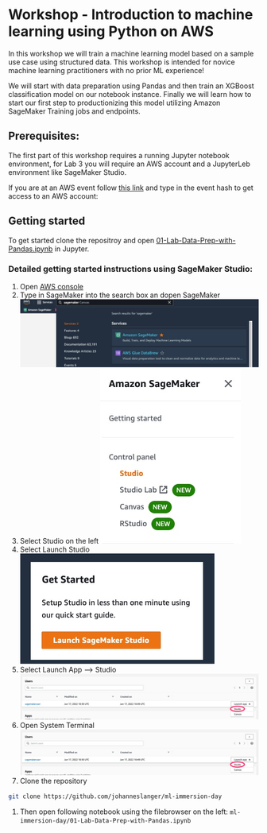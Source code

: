 # Workshop - Introduction to machine learning using Python on AWS

In this workshop we will train a machine learning model based on a sample use case using structured data. This workshop is intended for novice machine learning practitioners with no prior ML experience!

We will start with data preparation using Pandas and then train an XGBoost classification model on our notebook instance. Finally we will learn how to start our first step to productionizing this model utilizing Amazon SageMaker Training jobs and endpoints.

## Prerequisites:

The first part of this workshop requires a running Jupyter notebook environment, for Lab 3 you will require an AWS account and a JupyterLeb environment like SageMaker Studio.

If you are at an AWS event follow [this link](https://dashboard.eventengine.run/login) and type in the event hash to get access to an AWS account:


## Getting started

To get started clone the repositroy and open [01-Lab-Data-Prep-with-Pandas.ipynb](01-Lab-Data-Prep-with-Pandas.ipynb) in Jupyter.

### Detailed getting started instructions using SageMaker Studio:

1. Open [AWS console](https://console.aws.amazon.com/console/home)
1. Type in SageMaker into the search box an dopen SageMaker
![doc/console.jpg](doc/console.jpg)
1. Select Studio on the left
![doc/left-nav.jpg](doc/left-nav.jpg)
1. Select Launch Studio
![doc/launch-studio.jpg](doc/launch-studio.jpg)
1. Select Launch App --> Studio
![doc/start-studio.jpg](doc/start-studio.jpg)
1. Open System Terminal 
![doc/start-studio.jpg](doc/start-studio.jpg)
1. Clone the repository 
```bash
git clone https://github.com/johanneslanger/ml-immersion-day
```
1. Then open following notebook using the filebrowser on the left:
`ml-immersion-day/01-Lab-Data-Prep-with-Pandas.ipynb`

